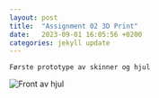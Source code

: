 ```yaml
---
layout: post
title:  "Assignment 02 3D Print"
date:   2023-09-01 16:05:56 +0200
categories: jekyll update
---
```


`Første prototype av skinner og hjul`

![Front av hjul](Kramer-MADI/ADA525/blob/gh-pages/assests/IMG_0142.jpeg)